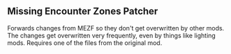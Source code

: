 ## Missing Encounter Zones Patcher

Forwards changes from MEZF so they don't get overwritten by other mods. The changes get overwritten very frequently, even by things like lighting mods.
Requires one of the files from the original mod.
